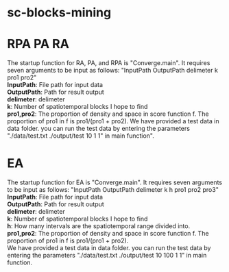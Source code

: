 # sc-blocks-mining

# RPA PA RA
The startup function for RA, PA, and RPA is "Converge.main". It requires seven arguments to be input as follows: "InputPath OutputPath delimeter k pro1 pro2"  
**InputPath**: File path for input data  
**OutputPath**: Path for result output  
**delimeter**: delimeter  
**k**: Number of spatiotemporal blocks I hope to find  
**pro1,pro2**: The proportion of density and space in score function f. The proportion of pro1 in f is pro1/(pro1 + pro2).
We have provided a test data in data folder. you can run the test data by entering the parameters "./data/test.txt ./output/test 10 1 1" in main function".  

# EA
The startup function for EA is "Converge.main". It requires seven arguments to be input as follows: "InputPath OutputPath delimeter k h pro1 pro2 pro3"  
**InputPath**: File path for input data  
**OutputPath**: Path for result output  
**delimeter**: delimeter  
**k**: Number of spatiotemporal blocks I hope to find  
**h**: How many intervals are the spatiotemporal range divided into.  
**pro1,pro2**: The proportion of density and space in score function f. The proportion of pro1 in f is pro1/(pro1 + pro2).  
We have provided a test data in data folder. you can run the test data by entering the parameters "./data/test.txt ./output/test 10 100 1 1" in main function.  
